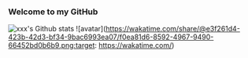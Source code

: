 ### Welcome to my GitHub
![`xxx`'s Github stats](https://github-readme-stats.vercel.app/api?username=devbzx&show_icons=true)
![avatar](https://wakatime.com/share/@e3f261d4-423b-42d3-bf34-9bac6993ea07/f0ea81d6-8592-4967-9490-66452bd0b6b9.png:target: https://wakatime.com/)

